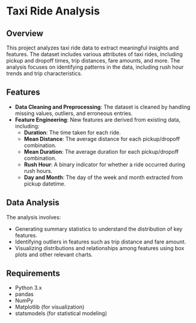 # Taxi Ride Analysis

## Overview
This project analyzes taxi ride data to extract meaningful insights and features. The dataset includes various attributes of taxi rides, including pickup and dropoff times, trip distances, fare amounts, and more. The analysis focuses on identifying patterns in the data, including rush hour trends and trip characteristics.

## Features
- **Data Cleaning and Preprocessing**: The dataset is cleaned by handling missing values, outliers, and erroneous entries.
- **Feature Engineering**: New features are derived from existing data, including:
  - **Duration**: The time taken for each ride.
  - **Mean Distance**: The average distance for each pickup/dropoff combination.
  - **Mean Duration**: The average duration for each pickup/dropoff combination.
  - **Rush Hour**: A binary indicator for whether a ride occurred during rush hours.
  - **Day and Month**: The day of the week and month extracted from pickup datetime.

## Data Analysis
The analysis involves:
- Generating summary statistics to understand the distribution of key features.
- Identifying outliers in features such as trip distance and fare amount.
- Visualizing distributions and relationships among features using box plots and other relevant charts.

## Requirements
- Python 3.x
- pandas
- NumPy
- Matplotlib (for visualization)
- statsmodels (for statistical modeling)
